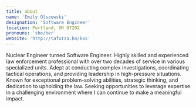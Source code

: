 ```yaml
---
title: about
name: 'Emily Olszewski'
designation: 'Software Engineer'
location: Portland, OR 97202
pronouns: 'she/her'
website: 'http://tafutza.hn/kos'
---
```


Nuclear Engineer turned Software Engineer.
Highly skilled and experienced law enforcement professional with over two decades of service in various specialized units. Adept at conducting complex investigations, coordinating tactical operations, and providing leadership in high-pressure situations. Known for exceptional problem-solving abilities, strategic thinking, and dedication to upholding the law. Seeking opportunities to leverage expertise in a challenging environment where I can continue to make a meaningful impact.
